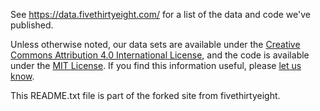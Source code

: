See https://data.fivethirtyeight.com/ for a list of the data and code we've published.

Unless otherwise noted, our data sets are available under the [Creative Commons Attribution 4.0 International License](https://creativecommons.org/licenses/by/4.0/), and the code is available under the [MIT License](https://opensource.org/licenses/MIT). If you find this information useful, please [let us know](mailto:data@fivethirtyeight.com).


This README.txt file is part of the forked site from fivethirtyeight.
